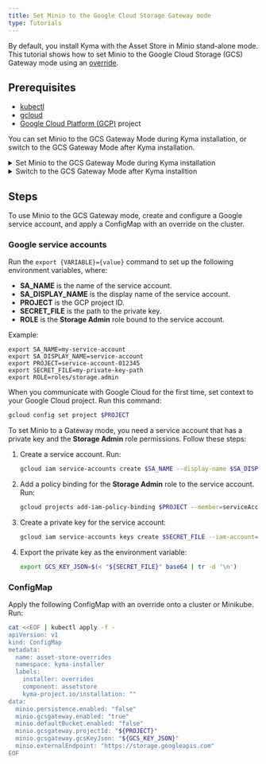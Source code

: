```yaml
---
title: Set Minio to the Google Cloud Storage Gateway mode
type: Tutorials
---
```


By default, you install Kyma with the Asset Store in Minio stand-alone mode. This tutorial shows how to set Minio to the Google Cloud Storage (GCS) Gateway mode using an [override](https://kyma-project.io/docs/root/kyma/#configuration-helm-overrides-for-kyma-installation). 

## Prerequisites

- [kubectl](https://kubernetes.io/docs/tasks/tools/install-kubectl/#install-kubectl)
- [gcloud](https://cloud.google.com/sdk/gcloud/)
- [Google Cloud Platform (GCP)](https://cloud.google.com) project


You can set Minio to the GCS Gateway Mode during Kyma installation, or switch to the GCS Gateway Mode after Kyma installation.

<div tabs>
    <details>
    <summary>
    Set Minio to the GCS Gateway Mode during Kyma installation
    </summary>

    To set Minio to the GCS Gateway Mode during Kyma installation: 
    1. Follow the [steps](#tutorial-set-minio-to-the-google-cloud-storage-gateway-mode-steps).
    2. Continue Kyma installation at the point when and lable the `kyma-installtion` custom resource by running `kubectl label installation/kyma-installation action=install`. 

    >**CAUTION** When you install Kyma locally from sources, you need to manually add the [ConfigMap](#tutorial-set-minio-to-the-google-cloud-storage-gateway-mode-steps-configmap) to the `installer-config-local.yaml.tpl` templates located under the `installation/resources` subfolder before you run the installation script.

</details>
    <details>
    <summary>
    Switch to the GCS Gateway Mode after Kyma installtion
    </summary>


    To switch to the GCS Gateway Mode after Kyma installtion: 
    1. Install Kyma.
    2. Follow the [steps](#tutorial-set-minio-to-the-google-cloud-storage-gateway-mode-steps).
    3. Trigger the update process by running `kubectl label installation/kyma-installation action=install`.

    </details>
</div>

## Steps

To use Minio to the GCS Gateway mode, create and configure a Google service account, and apply a ConfigMap with an override on the cluster.

### Google service accounts

Run the `export {VARIABLE}={value}` command to set up the following environment variables, where:

- **SA_NAME** is the name of the service account.
- **SA_DISPLAY_NAME** is the display name of the service account.
- **PROJECT** is the GCP project ID.
- **SECRET_FILE** is the path to the private key.
- **ROLE** is the **Storage Admin** role bound to the service account.

Example:
```
export SA_NAME=my-service-account
export SA_DISPLAY_NAME=service-account
export PROJECT=service-account-012345
export SECRET_FILE=my-private-key-path
export ROLE=roles/storage.admin
```

When you communicate with Google Cloud for the first time, set context to your Google Cloud project. Run this command:
```bash
gcloud config set project $PROJECT
```

To set Minio to a Gateway mode, you need a service account that has a private key and the **Storage Admin** role permissions. Follow these steps:

1. Create a service account. Run:
    ```bash
    gcloud iam service-accounts create $SA_NAME --display-name $SA_DISPLAY_NAME
    ```
2. Add a policy binding for the **Storage Admin** role to the service account. Run:
    ```bash
    gcloud projects add-iam-policy-binding $PROJECT --member=serviceAccount:$SA_NAME@$PROJECT.iam.gserviceaccount.com --role=$ROLE
    ```
3. Create a private key for the service account:
    ```bash
    gcloud iam service-accounts keys create $SECRET_FILE --iam-account=$SA_NAME@$PROJECT.iam.gserviceaccount.com
    ```
4. Export the private key as the environment variable:
    ```bash
    export GCS_KEY_JSON=$(< "${SECRET_FILE}" base64 | tr -d '\n')
    ```

### ConfigMap

Apply the following ConfigMap with an override onto a cluster or Minikube. Run:

```bash
cat <<EOF | kubectl apply -f -
apiVersion: v1
kind: ConfigMap
metadata:
  name: asset-store-overrides
  namespace: kyma-installer
  labels:
    installer: overrides
    component: assetstore
    kyma-project.io/installation: ""
data:
  minio.persistence.enabled: "false"
  minio.gcsgateway.enabled: "true"
  minio.defaultBucket.enabled: "false"
  minio.gcsgateway.projectId: "${PROJECT}"
  minio.gcsgateway.gcsKeyJson: "${GCS_KEY_JSON}"
  minio.externalEndpoint: "https://storage.googleapis.com"
EOF
```

